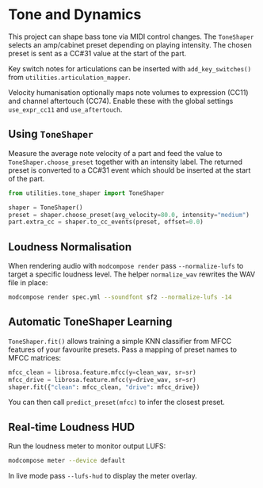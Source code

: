 # Tone and Dynamics

This project can shape bass tone via MIDI control changes. The `ToneShaper`
selects an amp/cabinet preset depending on playing intensity. The chosen preset
is sent as a CC#31 value at the start of the part.

Key switch notes for articulations can be inserted with
`add_key_switches()` from `utilities.articulation_mapper`.

Velocity humanisation optionally maps note volumes to expression (CC11) and
channel aftertouch (CC74). Enable these with the global settings
`use_expr_cc11` and `use_aftertouch`.

## Using ``ToneShaper``

Measure the average note velocity of a part and feed the value to
``ToneShaper.choose_preset`` together with an intensity label.
The returned preset is converted to a CC#31 event which should be inserted at
the start of the part.

```python
from utilities.tone_shaper import ToneShaper

shaper = ToneShaper()
preset = shaper.choose_preset(avg_velocity=80.0, intensity="medium")
part.extra_cc = shaper.to_cc_events(preset, offset=0.0)
```

## Loudness Normalisation

When rendering audio with ``modcompose render`` pass ``--normalize-lufs`` to
target a specific loudness level. The helper ``normalize_wav`` rewrites the WAV
file in place:

```bash
modcompose render spec.yml --soundfont sf2 --normalize-lufs -14
```

## Automatic ToneShaper Learning

`ToneShaper.fit()` allows training a simple KNN classifier from MFCC features of your favourite presets. Pass a mapping of preset names to MFCC matrices:

```python
mfcc_clean = librosa.feature.mfcc(y=clean_wav, sr=sr)
mfcc_drive = librosa.feature.mfcc(y=drive_wav, sr=sr)
shaper.fit({"clean": mfcc_clean, "drive": mfcc_drive})
```

You can then call `predict_preset(mfcc)` to infer the closest preset.

## Real‑time Loudness HUD

Run the loudness meter to monitor output LUFS:

```bash
modcompose meter --device default
```

In live mode pass `--lufs-hud` to display the meter overlay.

